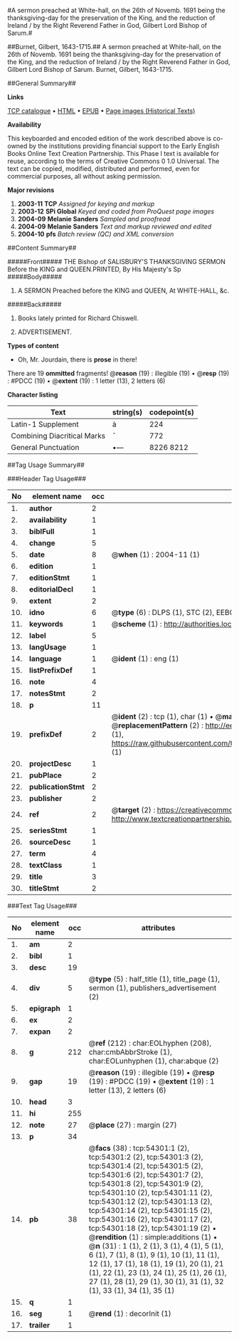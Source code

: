 #A sermon preached at White-hall, on the 26th of Novemb. 1691 being the thanksgiving-day for the preservation of the King, and the reduction of Ireland / by the Right Reverend Father in God, Gilbert Lord Bishop of Sarum.#

##Burnet, Gilbert, 1643-1715.##
A sermon preached at White-hall, on the 26th of Novemb. 1691 being the thanksgiving-day for the preservation of the King, and the reduction of Ireland / by the Right Reverend Father in God, Gilbert Lord Bishop of Sarum.
Burnet, Gilbert, 1643-1715.

##General Summary##

**Links**

[TCP catalogue](http://www.ota.ox.ac.uk/tcp/)  • 
[HTML](http://tei.it.ox.ac.uk/tcp/Texts-HTML/free/A30/A30439.html)  • 
[EPUB](http://tei.it.ox.ac.uk/tcp/Texts-EPUB/free/A30/A30439.epub) • 
[Page images (Historical Texts)](https://data.historicaltexts.jisc.ac.uk/view?pubId=eebo-12115848e&pageId=eebo-12115848e-54301-1)

**Availability**

This keyboarded and encoded edition of the
	       work described above is co-owned by the institutions
	       providing financial support to the Early English Books
	       Online Text Creation Partnership. This Phase I text is
	       available for reuse, according to the terms of Creative
	       Commons 0 1.0 Universal. The text can be copied,
	       modified, distributed and performed, even for
	       commercial purposes, all without asking permission.

**Major revisions**

1. __2003-11__ __TCP__ *Assigned for keying and markup*
1. __2003-12__ __SPi Global__ *Keyed and coded from ProQuest page images*
1. __2004-09__ __Melanie Sanders__ *Sampled and proofread*
1. __2004-09__ __Melanie Sanders__ *Text and markup reviewed and edited*
1. __2004-10__ __pfs__ *Batch review (QC) and XML conversion*

##Content Summary##

#####Front#####
THE Bishop of SALISBURY'S THANKSGIVING SERMON Before the KING and QUEEN.PRINTED, By His Majesty's Sp
#####Body#####

1. A SERMON Preached before the KING and QUEEN, At WHITE-HALL, &c.

#####Back#####

1. Books lately printed for Richard Chiswell.

1. ADVERTISEMENT.

**Types of content**

  * Oh, Mr. Jourdain, there is **prose** in there!

There are 19 **ommitted** fragments! 
 @__reason__ (19) : illegible (19)  •  @__resp__ (19) : #PDCC (19)  •  @__extent__ (19) : 1 letter (13), 2 letters (6)

**Character listing**


|Text|string(s)|codepoint(s)|
|---|---|---|
|Latin-1 Supplement|à|224|
|Combining             Diacritical Marks|̄|772|
|General Punctuation|•—|8226 8212|

##Tag Usage Summary##

###Header Tag Usage###

|No|element name|occ|attributes|
|---|---|---|---|
|1.|__author__|2||
|2.|__availability__|1||
|3.|__biblFull__|1||
|4.|__change__|5||
|5.|__date__|8| @__when__ (1) : 2004-11 (1)|
|6.|__edition__|1||
|7.|__editionStmt__|1||
|8.|__editorialDecl__|1||
|9.|__extent__|2||
|10.|__idno__|6| @__type__ (6) : DLPS (1), STC (2), EEBO-CITATION (1), OCLC (1), VID (1)|
|11.|__keywords__|1| @__scheme__ (1) : http://authorities.loc.gov/ (1)|
|12.|__label__|5||
|13.|__langUsage__|1||
|14.|__language__|1| @__ident__ (1) : eng (1)|
|15.|__listPrefixDef__|1||
|16.|__note__|4||
|17.|__notesStmt__|2||
|18.|__p__|11||
|19.|__prefixDef__|2| @__ident__ (2) : tcp (1), char (1)  •  @__matchPattern__ (2) : ([0-9\-]+):([0-9IVX]+) (1), (.+) (1)  •  @__replacementPattern__ (2) : http://eebo.chadwyck.com/downloadtiff?vid=$1&page=$2 (1), https://raw.githubusercontent.com/textcreationpartnership/Texts/master/tcpchars.xml#$1 (1)|
|20.|__projectDesc__|1||
|21.|__pubPlace__|2||
|22.|__publicationStmt__|2||
|23.|__publisher__|2||
|24.|__ref__|2| @__target__ (2) : https://creativecommons.org/publicdomain/zero/1.0/ (1), http://www.textcreationpartnership.org/docs/. (1)|
|25.|__seriesStmt__|1||
|26.|__sourceDesc__|1||
|27.|__term__|4||
|28.|__textClass__|1||
|29.|__title__|3||
|30.|__titleStmt__|2||


###Text Tag Usage###

|No|element name|occ|attributes|
|---|---|---|---|
|1.|__am__|2||
|2.|__bibl__|1||
|3.|__desc__|19||
|4.|__div__|5| @__type__ (5) : half_title (1), title_page (1), sermon (1), publishers_advertisement (2)|
|5.|__epigraph__|1||
|6.|__ex__|2||
|7.|__expan__|2||
|8.|__g__|212| @__ref__ (212) : char:EOLhyphen (208), char:cmbAbbrStroke (1), char:EOLunhyphen (1), char:abque (2)|
|9.|__gap__|19| @__reason__ (19) : illegible (19)  •  @__resp__ (19) : #PDCC (19)  •  @__extent__ (19) : 1 letter (13), 2 letters (6)|
|10.|__head__|3||
|11.|__hi__|255||
|12.|__note__|27| @__place__ (27) : margin (27)|
|13.|__p__|34||
|14.|__pb__|38| @__facs__ (38) : tcp:54301:1 (2), tcp:54301:2 (2), tcp:54301:3 (2), tcp:54301:4 (2), tcp:54301:5 (2), tcp:54301:6 (2), tcp:54301:7 (2), tcp:54301:8 (2), tcp:54301:9 (2), tcp:54301:10 (2), tcp:54301:11 (2), tcp:54301:12 (2), tcp:54301:13 (2), tcp:54301:14 (2), tcp:54301:15 (2), tcp:54301:16 (2), tcp:54301:17 (2), tcp:54301:18 (2), tcp:54301:19 (2)  •  @__rendition__ (1) : simple:additions (1)  •  @__n__ (31) : 1 (1), 2 (1), 3 (1), 4 (1), 5 (1), 6 (1), 7 (1), 8 (1), 9 (1), 10 (1), 11 (1), 12 (1), 17 (1), 18 (1), 19 (1), 20 (1), 21 (1), 22 (1), 23 (1), 24 (1), 25 (1), 26 (1), 27 (1), 28 (1), 29 (1), 30 (1), 31 (1), 32 (1), 33 (1), 34 (1), 35 (1)|
|15.|__q__|1||
|16.|__seg__|1| @__rend__ (1) : decorInit (1)|
|17.|__trailer__|1||

